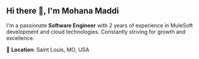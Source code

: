 ## Hi there 👋, I'm Mohana Maddi

I'm a passionate **Software Engineer** with 2 years of experience in MuleSoft development and cloud technologies. Constantly striving for growth and excellence.

📍 **Location**: Saint Louis, MO, USA 
